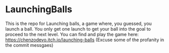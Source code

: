 # LaunchingBalls
This is the repo for Launching balls, a game where, you guessed, you launch a ball. You only get one launch to get your ball into the goal to proceed to the next level.
You can find and play the game here: https://chenzodevo.itch.io/launching-balls
(Excuse some of the profanity in the commit messgaes)
